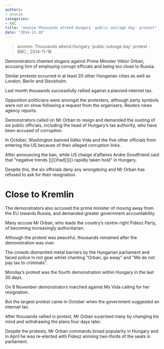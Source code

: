 ```yaml
---
authors: 
- anonim
categories: 
- BBC
title: "anonim:Thousands attend Hungary 'public outrage day' protest"
date: "2014-11-18"
---
```

> anonim: Thousands attend Hungary 'public outrage day' protest - BBC ; 2014-11-18

Demonstrators chanted slogans against Prime Minister Viktor Orban, accusing him of employing corrupt officials and being too close to Russia.

Similar protests occurred in at least 20 other Hungarian cities as well as London, Berlin and Stockholm.

Last month thousands successfully rallied against a planned internet tax.

Opposition politicians were amongst the protesters, although party symbols were not on show following a request from the organisers, Reuters news agency reports.

Demonstrators called on Mr Orban to resign and demanded the ousting of six public officials, including the head of Hungary’s tax authority, who have been accused of corruption.

In October, Washington banned Ildiko Vida and the five other officials from entering the US because of their alleged corruption links.

After announcing the ban, while US charge d’affaires Andre Goodfriend said that “negative trends [\[]{}had[\]]{} rapidly taken hold” in Hungary.

Despite this, the six officials deny any wrongdoing and Mr Orban has refused to ask for their resignation.

Close to Kremlin
================

The demonstrators also accused the prime minister of moving away from the EU towards Russia, and demanded greater government accountability.

Many accuse Mr Orban, who leads the country’s centre-right Fidesz Party, of becoming increasingly authoritarian.

Although the protest was peaceful, thousands remained after the demonstration was over.

The crowds dismantled metal barriers by the Hungarian parliament and faced police in riot gear whilst chanting “Orban, go away” and “We do not pay tax to criminals”.

Monday’s protest was the fourth demonstration within Hungary in the last 30 days.

On 9 November demonstrators marched against Ms Vida calling for her resignation.

But the largest protest came in October when the government suggested an internet tax.

After thousands rallied in protest, Mr Orban surprised many by changing his mind and withdrawing the plans four days later.

Despite the protests, Mr Orban commands broad popularity in Hungary and in April he was re-elected with Fidesz winning two-thirds of the seats in parliament.

